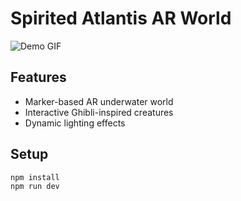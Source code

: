 # Spirited Atlantis AR World
![Demo GIF](./public/assets/screenshots/demo.gif)

## Features
- Marker-based AR underwater world
- Interactive Ghibli-inspired creatures
- Dynamic lighting effects

## Setup
```bash
npm install
npm run dev
